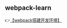 ## webpack-learn

👉[【webpack搭建开发环境】](http://81.71.14.90:3000/frontend/Webpack/webpack%E5%BC%80%E5%8F%91%E7%8E%AF%E5%A2%83%E6%90%AD%E5%BB%BA/1-webpack-dev-server.html)
